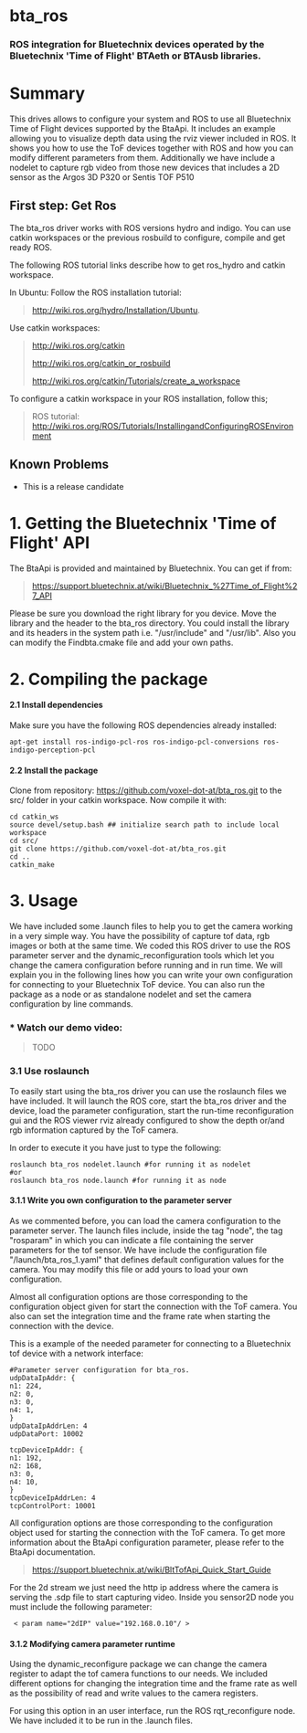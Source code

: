 bta_ros
===================
### ROS integration for Bluetechnix devices operated by the Bluetechnix 'Time of Flight' BTAeth or BTAusb libraries. ###

# Summary #

This drives allows to configure your system and ROS to use all Bluetechnix Time
of Flight devices supported by the BtaApi. It includes an example allowing you 
to visualize depth data using the rviz viewer included in ROS. It shows you how
to use the ToF devices together with ROS and how you can modify different 
parameters from them. Additionally we have include a nodelet to capture rgb
video from those new devices that includes a 2D sensor as the Argos 3D P320 or 
Sentis TOF P510

## First step: Get Ros ##

The bta_ros driver works with ROS versions hydro and indigo. You can use catkin 
workspaces or the previous rosbuild to configure, compile and get ready ROS.

The following ROS tutorial links describe how to get ros_hydro and catkin 
workspace.

In Ubuntu:
Follow the ROS installation tutorial: 
>http://wiki.ros.org/hydro/Installation/Ubuntu.

Use catkin workspaces:
>http://wiki.ros.org/catkin 
>
>http://wiki.ros.org/catkin_or_rosbuild
>
>http://wiki.ros.org/catkin/Tutorials/create_a_workspace

To configure a catkin workspace in your ROS installation, follow this; 
>ROS tutorial: http://wiki.ros.org/ROS/Tutorials/InstallingandConfiguringROSEnvironment

## Known Problems ##

* This is a release candidate

# 1. Getting the Bluetechnix 'Time of Flight' API #

The BtaApi is provided and maintained by Bluetechnix. You can get if from:

> https://support.bluetechnix.at/wiki/Bluetechnix_%27Time_of_Flight%27_API
 
Please be sure you download the right library for you device. Move the
library and the header to the bta_ros directory. You could install the library 
and its headers in the system path i.e. "/usr/include" and "/usr/lib". Also you
can modify the Findbta.cmake file and add your own paths.

# 2. Compiling the package #

#### 2.1 Install dependencies ####

Make sure you have the following ROS dependencies already installed:
<pre><code>apt-get install ros-indigo-pcl-ros ros-indigo-pcl-conversions ros-indigo-perception-pcl 
</code></pre>

#### 2.2 Install the package ####

Clone from repository: https://github.com/voxel-dot-at/bta_ros.git
to the src/ folder in your catkin workspace.
Now compile it with:
<pre><code>cd catkin_ws
source devel/setup.bash ## initialize search path to include local workspace
cd src/
git clone https://github.com/voxel-dot-at/bta_ros.git
cd ..
catkin_make
</code></pre>

# 3. Usage #

We have included some .launch files to help you to get the camera working in a 
very simple way. You have the possibility of capture tof data, rgb images or 
both at the same time. We coded this ROS driver to use the ROS parameter 
server and the dynamic_reconfiguration tools which let you change the camera 
configuration before running and in run time. We will explain you in the 
following lines how you can write your own configuration for connecting to your 
Bluetechnix ToF device. You can also run the package as a node or as standalone 
nodelet and set the camera configuration by line commands.

### * Watch our demo video:  ###

> TODO

### 3.1 Use roslaunch ###
To easily start using the bta_ros driver you can use the roslaunch files we 
have included. It will launch the ROS core, start the bta_ros driver and the 
device, load the parameter configuration, start the run-time reconfiguration 
gui and the ROS viewer rviz already configured to show the depth or/and rgb 
information captured by the ToF camera.

In order to execute it you have just to type the following:

<pre><code>roslaunch bta_ros nodelet.launch #for running it as nodelet
#or
roslaunch bta_ros node.launch #for running it as node
</code></pre>

#### 3.1.1 Write you own configuration to the parameter server ####

As we commented before, you can load the camera configuration to the parameter 
server. The launch files include, inside the tag "node", the tag "rosparam" in 
which you can indicate a file containing the server parameters for the tof 
sensor. We have include the configuration file "/launch/bta_ros_1.yaml" that 
defines default configuration values for the camera. You may modify this file 
or add yours to load your own configuration. 

Almost all configuration options are those corresponding to the configuration 
object given for start the connection with the ToF camera. You also can set the
integration time and the frame rate when starting the connection with the 
device.

This is a example of the needed parameter for connecting to a Bluetechnix tof
device with a network interface: 

<pre><code>#Parameter server configuration for bta_ros.
udpDataIpAddr: {
n1: 224,
n2: 0,
n3: 0,
n4: 1,
}
udpDataIpAddrLen: 4
udpDataPort: 10002

tcpDeviceIpAddr: {
n1: 192,
n2: 168,
n3: 0,
n4: 10,
}
tcpDeviceIpAddrLen: 4
tcpControlPort: 10001
</code></pre>

All configuration options are those corresponding to the configuration object 
used for starting the connection with the ToF camera. To get more information 
about the BtaApi configuration parameter, please refer to the BtaApi 
documentation. 

> https://support.bluetechnix.at/wiki/BltTofApi_Quick_Start_Guide

For the 2d stream we just need the http ip address where the camera is serving 
the .sdp file to start capturing video. Inside you sensor2D node you must 
include the following parameter:

<pre><code> < param name="2dIP" value="192.168.0.10"/ >
</pre></code>


#### 3.1.2 Modifying camera parameter runtime ####

Using the dynamic_reconfigure package we can change the camera register to 
adapt the tof camera functions to our needs. We included different options for 
changing the integration time and the frame rate as well as the possibility of
read and write values to the camera registers.

For using this option in an user interface, run the ROS rqt_reconfigure node.
We have included it to be run in the .launch files.



